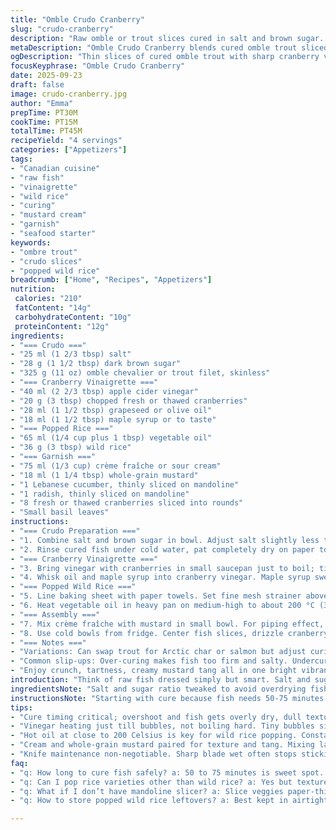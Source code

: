 ```yaml
---
title: "Omble Crudo Cranberry"
slug: "crudo-cranberry"
description: "Raw omble or trout slices cured in salt and brown sugar. Sharp vinegar and cranberry vinaigrette. Crispy popped wild rice dressed with salt. Creamy dollop of mustard cream. Fresh cucumber, radish, cranberry rounds; basil leaf garnish. Cold bowls for plating. Simple, no nuts, dairy free options, gluten free. Prep involves curing fish then slicing thin with wet sharp knife. Popped rice made like popcorn but wild rice. Balance of acid, sweet, crunch, cream and fresh herb. A mix of textures and colors in one bowl."
metaDescription: "Omble Crudo Cranberry blends cured omble trout sliced thin, tangy cranberry vinaigrette, popped wild rice crunch, creamy mustard cream, fresh cucumber, radish, basil garnish."
ogDescription: "Thin slices of cured omble trout with sharp cranberry vinegar, crunchy popped wild rice, mustard cream, fresh veggies, basil leaves. Cool bowls keep it crisp."
focusKeyphrase: "Omble Crudo Cranberry"
date: 2025-09-23
draft: false
image: crudo-cranberry.jpg
author: "Emma"
prepTime: PT30M
cookTime: PT15M
totalTime: PT45M
recipeYield: "4 servings"
categories: ["Appetizers"]
tags:
- "Canadian cuisine"
- "raw fish"
- "vinaigrette"
- "wild rice"
- "curing"
- "mustard cream"
- "garnish"
- "seafood starter"
keywords:
- "ombre trout"
- "crudo slices"
- "popped wild rice"
breadcrumb: ["Home", "Recipes", "Appetizers"]
nutrition: 
 calories: "210"
 fatContent: "14g"
 carbohydrateContent: "10g"
 proteinContent: "12g"
ingredients:
- "=== Crudo ==="
- "25 ml (1 2/3 tbsp) salt"
- "28 g (1 1/2 tbsp) dark brown sugar"
- "325 g (11 oz) omble chevalier or trout filet, skinless"
- "=== Cranberry Vinaigrette ==="
- "40 ml (2 2/3 tbsp) apple cider vinegar"
- "20 g (3 tbsp) chopped fresh or thawed cranberries"
- "28 ml (1 1/2 tbsp) grapeseed or olive oil"
- "18 ml (1 1/2 tbsp) maple syrup or to taste"
- "=== Popped Rice ==="
- "65 ml (1/4 cup plus 1 tbsp) vegetable oil"
- "36 g (3 tbsp) wild rice"
- "=== Garnish ==="
- "75 ml (1/3 cup) crème fraîche or sour cream"
- "18 ml (1 1/4 tbsp) whole-grain mustard"
- "1 Lebanese cucumber, thinly sliced on mandoline"
- "1 radish, thinly sliced on mandoline"
- "8 fresh or thawed cranberries sliced into rounds"
- "Small basil leaves"
instructions:
- "=== Crudo Preparation ==="
- "1. Combine salt and brown sugar in bowl. Adjust salt slightly less than usual; risk of overdrying. Toss filet in curing mix; put flat side down. Cover tight with plastic; fridge 50 min to 1 hr 15 min. More time dries the fish too much. Keep checking moisture."
- "2. Rinse cured fish under cold water, pat completely dry on paper towels. Sharp knife, wet blade with water often to avoid sticking. Hold blade around 30 degrees against grain; slice thinly against fibers into translucent slivers. Arrange on chilled plate; cover loosely, fridge until plating or max 20 hours. Too long and fish loses freshness and texture."
- "=== Cranberry Vinaigrette ==="
- "3. Bring vinegar with cranberries in small saucepan just to boil; tiny bubbles form, not hard rolling boil. Remove from heat, let cool uncovered 35-40 minutes to bring vinegar to room temp. Filter vinegar through fine sieve into bowl; discard softened berries (can compost or reserve for smoothies)."
- "4. Whisk oil and maple syrup into cranberry vinegar. Maple syrup sweetness can vary—taste and adjust. Cool fridge until assembly."
- "=== Popped Wild Rice ==="
- "5. Line baking sheet with paper towels. Set fine mesh strainer above a heatproof bowl."
- "6. Heat vegetable oil in heavy pan on medium-high to about 200 °C (392-400 °F). Add wild rice, stir constantly. Listen for sudden popping noises; rice will explode like tiny kernels. Beware oil splatters. Once popping slows, quickly drain rice over strainer resting on bowl. Spread popped rice on baking sheet, sprinkle lightly with salt. Let cool completely; store in airtight jar up to week. Adds crunch to any salad or soup."
- "=== Assembly ==="
- "7. Mix crème fraîche with mustard in small bowl. For piping effect, fill pastry bag with small plain round tip—or simply spoon on in dollops."
- "8. Use cold bowls from fridge. Center fish slices, drizzle cranberry vinaigrette. Dot cream mixture. Sprinkle popped rice for crunch. Layer cucumber, radish, cranberry rounds artfully. Finish with basil leaves. Serve immediately."
- "=== Notes ==="
- "Variations: Can swap trout for Arctic char or salmon but adjust curing time (less for fattier fish). If no wild rice, pop black rice or short grain rice instead—texture differs but still nice. For dairy-free, use coconut yogurt or vegan sour cream blend. If no mandoline, slice veggies as thin as possible by knife. Keeping bowls chilled prevents fish from warming too soon."
- "Common slip-ups: Over-curing makes fish too firm and salty. Undercuring tastes flat and unsafe. Sharp knife essential to avoid mushy cuts. Popped rice needs hot oil or it won’t explode. Patience on cooling vinaigrette prevents dull flavors."
- "Enjoy crunch, tartness, creamy mustard tang all in one bright vibrant starter."
introduction: "Think of raw fish dressed simply but smart. Salt and sugar rub draws moisture out, firms flesh. Thin slices almost translucent, shining pale pink. Topped with bite of tangy vinegar infused with sharp cranberries—tart and just sweet enough from added maple syrup. Popped wild rice crackles under teeth; unexpected texture lift every bite. Creamy dollop of mustard-spiked sour cream tempers acid, adds silkiness. Crunchy radish, crisp cucumber, fresh cranberry discs bring freshness and color. Basil leaves give mild peppery herbal boost. Cold bowls stop fish warming too soon. The whole interplay of soft, crisp, tart, creamy creates balance. Turned out like a light northern Canadian ceviche, but way crisper and nuanced. Once burnt tongue from too much vinegar cooled down by rim of cream. Timing key—fish sliced thin before service, freshness paramount. Worth every minute fuss. Mixes old-world inspired crudo with local wild rice pop culture. Showy yet simple."
ingredientsNote: "Salt and sugar ratio tweaked to avoid overdrying fish. Brown sugar chosen over white for depth, caramel hint. Grapeseed oil preferred for neutral flavor and high smoke point, olive oil works but flavor distinct, personal choice. Vinegar sharpness dialed down with maple syrup balancing tart cranberries. Wild rice used for flavor and unique pop but alternative rice viable. Mustard is old-school grainy style adds texture and bite to cream; mayonnaise could be sub in pinch though heavier. Vegetables sliced paper thin for freshness and balance, mandoline better for uniformity and speed but careful with fingers. Omble chevalier used for firm texture, fresh trout okay, char or salmon need less cure time. Keeping ingredients fresh and dry after cure stops excess water weakening final texture. Store popped rice airtight for week keeps crisp; no stale moments allowed. Cranberries chopped fine for vinaigrette extraction, plus crescent rounds for garnish—two forms offer complexity. Small basil leaves mainly for herb aroma not bulk, can sub microgreens. Choices minimize allergens but maintain layers."
instructionsNote: "Starting with cure because fish needs 50-75 minutes. Salt and sugar pull excess moisture. Timing crucial—too long dries fish beyond pleasant. Rinse and pat fish dry thoroughly to prevent mushy finish and spreading saltiness. Wet sharp knife constantly to get clean cuts; angle important for thin even slices. Refrigerated serving plates help maintain temperature, key in crudo to keep fish’s integrity. Cranberry vinegar heats just until bubbles form, no roiling boil. Cooling uncovered avoids condensation. Filtering removes cooked cranberry bits that add bitterness or pulp but reserve or compost. Maple syrup adjusts sweetness—taste as you go. Popped rice made at home needs hot oil; listen for pops, quick work pulling from oil prevents burning. Strain and toss onto paper towels before salting and cooling. Mix cream and mustard just before plating for fresh tang. Piping gives neat dollops; spooning works better for rustic look. Layer ingredients for color contrast and textural interest; bite should hit cool fish, tart dressing, sharp fresh vegetables, creamy dollop, and crunchy rice together. Basil added last after plating to keep fresh. Serve immediately once assembled. Don’t forget to chill bowls beforehand; keeps everything crisp and fresh."
tips:
- "Cure timing critical; overshoot and fish gets overly dry, dull texture. Watch moisture closely while curing. Salt-sugar ratio affects firmness; brown sugar adds subtle caramel notes under sharp salt attack. Rinse well after cure to remove excess salt. Pat bone-dry to avoid mushy slices later. Thin slicing only with wet sharp blade helps keep fish translucent, clean cuts. Angle blade near 30 degrees against grain for texture that melts but still resilient."
- "Vinegar heating just till bubbles, not boiling hard. Tiny bubbles signal careful heat; overheat kills brightness, bitterness creeps. Let cool uncovered for moisture to dissipate avoiding dull flavors; filtration removes cooked cranberry grit. Maple syrup adjusts tart balance, sample while whisking. Chill vinaigrette before plating to keep punch sharp. Alternatives like white wine vinegar give lighter taste; maple syrup flexible to honey or agave for sweetness but texture changes slightly."
- "Hot oil at close to 200 Celsius is key for wild rice popping. Constant stirring needed; listen for rapid pops like popcorn. Stop when pops slow down, strain quickly to avoid burnt bits. Oil splatters common; keep distance. Cool rice on paper towels lightly salted. Store airtight or stale sets in fast. Black rice or short grain rice pops but texture less crisp, softer bite. Popped rice adds sharp crunch contrast on soft fish and creamy mustard."
- "Cream and whole-grain mustard paired for texture and tang. Mixing last moment keeps fresh tang, prevents mustard bitterness from overpowering. Pastry bag piping neat but spoon dollops for rustic look. Texture layers matter: creamy hit balances acidic tang and crunchy rice, with crisp radish and cucumber rounds for fresh bite. Basil leaves tossed right before serving retain herbal aroma. Chilling bowls beforehand crucial; warm bowls wreck texture and freshness fast."
- "Knife maintenance non-negotiable. Sharp blade wet often stops sticking, jagged cuts ruin texture. Thin slicing needs patient rhythm and confidence; angle, pressure, steady hand. Mandoline thin for cucumber and radish slices ensure crisp texture and uniform thickness. Skipping mandoline possible but extra care required. Substitute veggies if needed but thinness critical to keep balance between soft fish, creamy dollop, crunchy pop, and bright tang."
faq:
- "q: How long to cure fish safely? a: 50 to 75 minutes is sweet spot. Too short, fish tastes raw, unsafe. Over an hour dries it hard and chalky. Moisture checks during cure key. Salt pulls water, sugar protects texture. Timing differs if using fattier fish like salmon; less time required."
- "q: Can I pop rice varieties other than wild rice? a: Yes but texture varies. Black rice pops but softer crunch. Short-grain rice pops but less airy, more dense. Wild rice preferred for flavor and distinct snap. Oil temp must be right for any rice. Adjust heat and watch for popping sound cues closely."
- "q: What if I don’t have mandoline slicer? a: Slice veggies paper-thin by knife but takes patience, steady knife skill needed. Thicker slices ruin crispness and freshness balance. Alternatives could be vegetable peeler for cucumber ribbons or microplane thin shavings. Not exact, texture shifts but works in a pinch."
- "q: How to store popped wild rice leftovers? a: Best kept in airtight jar room temp, crisp up to one week. Refrigeration causes moisture and sogginess. If stale, refresh with dry pan toast briefly. Avoid freezer unless vacuum sealed; moisture kills crunch. Make fresh batch if possible for maximum crispness."

---
```

